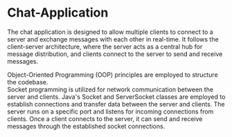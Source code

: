 # Chat-Application

 The chat application is designed to allow multiple clients to connect to a server and exchange messages with each other in real-time. 
 It follows the client-server architecture, where the server acts as a central hub for message distribution, and clients connect to the server to send and receive messages.  
 
 Object-Oriented Programming (OOP) principles are employed to structure the codebase.   
 Socket programming is utilized for network communication between the server and clients. Java's Socket and ServerSocket classes are employed to establish connections and transfer data between the server and clients. The server runs on a specific port and listens for incoming connections from clients. 
 Once a client connects to the server, it can send and receive messages through the established socket connections.
